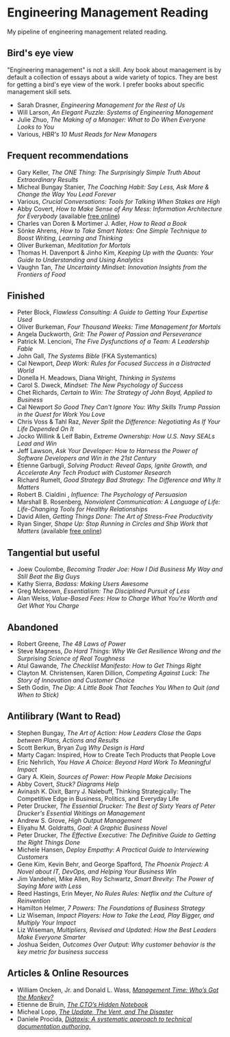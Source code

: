 # Engineering Management Reading 

My pipeline of engineering management related reading. 

## Bird's eye view 
"Engineering management" is not a skill. Any book about management is by default a collection of essays about a wide variety of topics. They are best for getting a bird's eye view of the work. I prefer books about specific management skill sets. 

* Sarah Drasner, *Engineering Management for the Rest of Us* 
* Will Larson, *An Elegant Puzzle: Systems of Engineering Management*
* Julie Zhuo, *The Making of a Manager: What to Do When Everyone Looks to You*
* Various, *HBR's 10 Must Reads for New Managers*


## Frequent recommendations
* Gary Keller, *The ONE Thing: The Surprisingly Simple Truth About Extraordinary Results*
* Micheal Bungay Stanier, *The Coaching Habit: Say Less, Ask More & Change the Way You Lead Forever*
* Various, *Crucial Conversations: Tools for Talking When Stakes are High*
* Abby Covert, *How to Make Sense of Any Mess: Information Architecture for Everybody* (available [free online](https://www.howtomakesenseofanymess.com/))
* Charles van Doren & Mortimer J. Adler, *How to Read a Book*
* Sönke Ahrens, *How to Take Smart Notes: One Simple Technique to Boost Writing, Learning and Thinking*
* Oliver Burkeman, *Meditation for Mortals*
* Thomas H. Davenport & Jinho Kim, *Keeping Up with the Quants: Your Guide to Understanding and Using Analytics*
* Vaughn Tan, *The Uncertainty Mindset: Innovation Insights from the Frontiers of Food*


## Finished 
* Peter Block, *Flawless Consulting: A Guide to Getting Your Expertise Used*
* Oliver Burkeman, *Four Thousand Weeks: Time Management for Mortals*
* Angela Duckworth, *Grit: The Power of Passion and Perseverance*
* Patrick M. Lencioni, *The Five Dysfunctions of a Team: A Leadership Fable*
* John Gall, *The Systems Bible* (FKA Systemantics)
* Cal Newport, *Deep Work: Rules for Focused Success in a Distracted World*
* Donella H. Meadows, Diana Wright, *Thinking in Systems*
* Carol S. Dweck, *Mindset: The New Psychology of Success*
* Chet Richards, *Certain to Win: The Strategy of John Boyd, Applied to Business*
* Cal Newport *So Good They Can't Ignore You: Why Skills Trump Passion in the Quest for Work You Love*
* Chris Voss & Tahl Raz, *Never Split the Difference: Negotiating As If Your Life Depended On It* 
* Jocko Willink & Leif Babin, *Extreme Ownership: How U.S. Navy SEALs Lead and Win*
* Jeff Lawson, *Ask Your Developer: How to Harness the Power of Software Developers and Win in the 21st Century*
* Étienne Garbugli, *Solving Product: Reveal Gaps, Ignite Growth, and Accelerate Any Tech Product with Customer Research*
* Richard Rumelt, *Good Strategy Bad Strategy: The Difference and Why It Matters*
* Robert B. Cialdini , *Influence: The Psychology of Persuasion*
* Marshall B. Rosenberg, *Nonviolent Communication: A Language of Life: Life-Changing Tools for Healthy Relationships*
* David Allen, *Getting Things Done: The Art of Stress-Free Productivity*
* Ryan Singer, *Shape Up: Stop Running in Circles
and Ship Work that Matters* (available [free online](https://basecamp.com/shapeup))


## Tangential but useful
* Joew Coulombe, *Becoming Trader Joe: How I Did Business My Way and Still Beat the Big Guys* 
* Kathy Sierra, *Badass: Making Users Awesome*
* Greg Mckeown, *Essentialism: The Disciplined Pursuit of Less*
* Alan Weiss, *Value-Based Fees: How to Charge What You're Worth and Get What You Charge*


## Abandoned
* Robert Greene, *The 48 Laws of Power*
* Steve Magness, *Do Hard Things: Why We Get Resilience Wrong and the Surprising Science of Real Toughness*
* Atul Gawande, *The Checklist Manifesto: How to Get Things Right*
* Clayton M. Christensen, Karen Dillion, *Competing Against Luck: The Story of Innovation and Customer Choice*
* Seth Godin, *The Dip: A Little Book That Teaches You When to Quit (and When to Stick)*

## Antilibrary (Want to Read)
* Stephen Bungay, *The Art of Action: How Leaders Close the Gaps between Plans, Actions and Results*
* Scott Berkun, Bryan Zug *Why Design is Hard*
* Marty Cagan: Inspired, How to Create Tech Products that People Love
* Eric Nehrlich, *You Have A Choice: Beyond Hard Work To Meaningful Impact*
* Gary A. Klein, *Sources of Power: How People Make Decisions*
* Abby Covert, *Stuck? Diagrams Help*
* Avinash K. Dixit, Barry J. Nalebuff, Thinking Strategically: The Competitive Edge in Business, Politics, and Everyday Life
* Peter Drucker, *The Essential Drucker: The Best of Sixty Years of Peter Drucker's Essential Writings on Management*
* Andrew S. Grove, *High Output Management*
* Eliyahu M. Goldratts, *Goal: A Graphic Business Novel*
* Peter Drucker, *The Effective Executive: The Definitive Guide to Getting the Right Things Done*
* Michele Hansen, *Deploy Empathy: A Practical Guide to Interviewing Customers*
* Gene Kim, Kevin Behr, and George Spafford, *The Phoenix Project: A Novel about IT, DevOps, and Helping Your Business Win*
* Jim Vandehei, Mike Allen, Roy Schwartz, *Smart Brevity: The Power of Saying More with Less*
* Reed Hastings, Erin Meyer, *No Rules Rules: Netflix and the Culture of Reinvention*
* Hamilton Helmer, *7 Powers: The Foundations of Business Strategy*
* Liz Wiseman, *Impact Players: How to Take the Lead, Play Bigger, and Multiply Your Impact*
* Liz Wiseman, *Multipliers, Revised and Updated: How the Best Leaders Make Everyone Smarter*
* Joshua Seiden, *Outcomes Over Output: Why customer behavior is the key metric for business success*


## Articles & Online Resources
* William Oncken, Jr. and Donald L. Wass, *[Management Time: Who’s Got the Monkey?](https://hbr.org/1999/11/management-time-whos-got-the-monkey)*
* Etienne de Bruin, *[The CTO’s Hidden Notebook](https://7ctos.com/blog/the-ctos-hidden-notebook-by-etienne-de-bruin/)*
* Micheal Lopp, *[The Update, The Vent, and The Disaster](https://randsinrepose.com/archives/the-update-the-vent-and-the-disaster/)*
* Daniele Procida, *[Diátaxis: A systematic approach to technical documentation authoring.](https://diataxis.fr/)*
